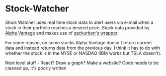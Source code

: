 # Stock-Watcher

Stock Watcher uses real time stock data to alert users via e-mail when a stock in their portfolio reaches a desired price. Stock data provided by [Alpha Vantage](www.alphavantage.co) and makes use of [zackurben's wrapper](https://github.com/zackurben/alphavantage).

For some reason, on some stocks Alpha Vantage doesn't return current data and instead returns data from the previous day. I think it has to do with whether the stock is in the NYSE or NASDAQ (IBM works but TSLA doesn't).

Next level stuff - React? Draw a graph? Make a website?
Code needs to be cleaned up, it's poorly written
